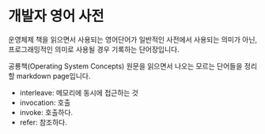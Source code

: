 # 개발자 영어 사전

 운영체제 책을 읽으면서 사용되는 영어단어가 일반적인 사전에서 사용되는 의미가 아닌, 프로그래밍적인 의미로 사용될 경우 기록하는 단어장입니다.

 공룡책(Operating System Concepts) 원문을 읽으면서 나오는 모르는 단어들을 정리할 markdown page입니다.

- interleave: 메모리에 동시에 접근하는 것
- invocation: 호출
- invoke: 호출하다.
- refer: 참조하다.
